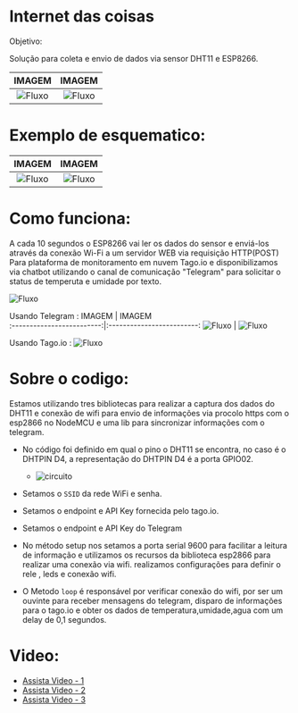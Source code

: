 # Internet das coisas

Objetivo:

  Solução para coleta e envio de dados  via sensor DHT11 e ESP8266.

IMAGEM                     |  IMAGEM  
:-------------------------:|:-------------------------:
 ![Fluxo](/assets/img-02.jpeg) |  ![Fluxo](/assets/imgReal.png) 

# Exemplo de esquematico:

IMAGEM                     |  IMAGEM  
:-------------------------:|:-------------------------:
![Fluxo](/assets/esquematico.PNG)  |  ![Fluxo](/assets/Capturar.PNG)

# Como funciona:

A cada 10 segundos o ESP8266 vai ler os dados do sensor e enviá-los 
através da conexão Wi-Fi a um servidor WEB via requisição HTTP(POST) Para
plataforma de monitoramento em nuvem Tago.io e disponibilizamos via chatbot utilizando o
canal de comunicação "Telegram" para solicitar o status de temperuta e umidade por texto.

![Fluxo](/assets/telegrama.png)
 
Usando Telegram :
IMAGEM                     |  IMAGEM  
:-------------------------:|:-------------------------:
![Fluxo](/assets/botfiap.jpeg)  |  ![Fluxo](/assets/img-01.jpeg)

  
Usando Tago.io :
  ![Fluxo](/assets/img.png)

# Sobre o codigo:

  Estamos utilizando tres bibliotecas para realizar a captura dos dados do DHT11 
  e conexão de wifi para envio de informações via procolo https com o esp2866 no NodeMCU e uma
  lib para sincronizar informações com o telegram.
    
   - No código foi definido em qual o pino o DHT11 se encontra, no caso é o DHTPIN D4, a 
     representação do DHTPIN D4 é a porta GPIO02.   
     
     - ![circuito](/assets/circuito.jpg)
     
   - Setamos o `SSID` da rede WiFi e senha.
   
   - Setamos o endpoint e API Key fornecida pelo tago.io.
   - Setamos o endpoint e API Key do Telegram
    
   - No método setup nos setamos a porta serial 9600 para facilitar a leitura de informação e 
     utilizamos os recursos da biblioteca esp2866 para realizar uma conexão via wifi. realizamos
     configurações para definir o rele , leds e conexão wifi.
     
   - O Metodo `loop` é responsável por verificar conexão do wifi, por ser
     um ouvinte para receber mensagens do telegram, disparo de informações para o tago.io e
     obter os dados de temperatura,umidade,agua com um delay de 0,1 segundos.
     
      
# Video:
  - [Assista Video - 1](https://www.youtube.com/watch?v=Rnye98CtzP4 " 1 - Montagem")
  - [Assista Video - 2](https://www.youtube.com/watch?v=sgqao4sSsZ4 " 2 - Montagem")
  - [Assista Video - 3](https://www.youtube.com/watch?v=Sl8khDUYwcM " 3 - Montagem")


